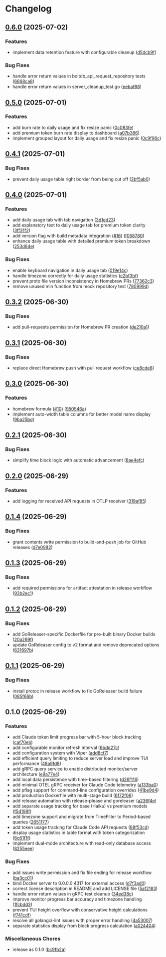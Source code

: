 # Changelog

## [0.6.0](https://github.com/elct9620/ccmon/compare/v0.5.0...v0.6.0) (2025-07-02)


### Features

* implement data retention feature with configurable cleanup ([d5dcb9f](https://github.com/elct9620/ccmon/commit/d5dcb9f8538729fe719804c135a58b20fc74343b))


### Bug Fixes

* handle error return values in boltdb_api_request_repository tests ([6668ca8](https://github.com/elct9620/ccmon/commit/6668ca8682bf810d7d7fb40707629d4e19a84a57))
* handle error return values in server_cleanup_test.go ([eebaf88](https://github.com/elct9620/ccmon/commit/eebaf88b8945e831255653b8cc6f5396cd0ac953))

## [0.5.0](https://github.com/elct9620/ccmon/compare/v0.4.1...v0.5.0) (2025-07-01)


### Features

* add burn rate to daily usage and fix resize panic ([0c083fe](https://github.com/elct9620/ccmon/commit/0c083fe97d753d4e365cda27bd76ad2635574237))
* add premium token burn rate display to dashboard ([a07b386](https://github.com/elct9620/ccmon/commit/a07b386e90c649f8b206f75ebbc09d947e3b4174))
* implement grouped layout for daily usage and fix resize panic ([0c9f96c](https://github.com/elct9620/ccmon/commit/0c9f96c2ad4d49654fc8a74eff2f8a6389beb7a8))

## [0.4.1](https://github.com/elct9620/ccmon/compare/v0.4.0...v0.4.1) (2025-07-01)


### Bug Fixes

* prevent daily usage table right border from being cut off ([2bf5ab0](https://github.com/elct9620/ccmon/commit/2bf5ab0c8aeb2affbc7e47111bd01b66b212c19b))

## [0.4.0](https://github.com/elct9620/ccmon/compare/v0.3.2...v0.4.0) (2025-07-01)


### Features

* add daily usage tab with tab navigation ([3d1ed23](https://github.com/elct9620/ccmon/commit/3d1ed23fae0ed2623f33b595a4b5a4e6cc80bb51))
* add explanatory text to daily usage tab for premium token clarity ([3ff31f2](https://github.com/elct9620/ccmon/commit/3ff31f24ba60d2e615f70e690c50e4ce0fb674df))
* add version flag with build metadata integration ([#16](https://github.com/elct9620/ccmon/issues/16)) ([f058780](https://github.com/elct9620/ccmon/commit/f058780dba8febbc352da96a8ca5d463774fe29d))
* enhance daily usage table with detailed premium token breakdown ([253d64e](https://github.com/elct9620/ccmon/commit/253d64eaa2dfef4590e12a87432107ff7819d84a))


### Bug Fixes

* enable keyboard navigation in daily usage tab ([019e14c](https://github.com/elct9620/ccmon/commit/019e14c89dc8e347b837c8af870617cd38edccdc))
* handle timezone correctly for daily usage statistics ([c2bf3bf](https://github.com/elct9620/ccmon/commit/c2bf3bfc085471a27ff22542d4015ad0031a6190))
* prevent proto file version inconsistency in Homebrew PRs ([77362c3](https://github.com/elct9620/ccmon/commit/77362c37181aded50407c5122c73cf742e5ae0f6))
* remove unused min function from mock repository test ([780999d](https://github.com/elct9620/ccmon/commit/780999dbe50c8b7d15a7f1c10e68a7b8cd2396c3))

## [0.3.2](https://github.com/elct9620/ccmon/compare/v0.3.1...v0.3.2) (2025-06-30)


### Bug Fixes

* add pull-requests permission for Homebrew PR creation ([de210a1](https://github.com/elct9620/ccmon/commit/de210a151e3d9eea14eb11e2e50a885a033ce6e0))

## [0.3.1](https://github.com/elct9620/ccmon/compare/v0.3.0...v0.3.1) (2025-06-30)


### Bug Fixes

* replace direct Homebrew push with pull request workflow ([ce8cde8](https://github.com/elct9620/ccmon/commit/ce8cde82e6cd8b2847b947061955c240be361544))

## [0.3.0](https://github.com/elct9620/ccmon/compare/v0.2.1...v0.3.0) (2025-06-30)


### Features

* homebrew formula ([#10](https://github.com/elct9620/ccmon/issues/10)) ([950546a](https://github.com/elct9620/ccmon/commit/950546af66e8665710d4f10703bb3dae57e0ab13))
* implement auto-width table columns for better model name display ([9ba25bd](https://github.com/elct9620/ccmon/commit/9ba25bdb974017505f95d92ff53df97aba1945d1))

## [0.2.1](https://github.com/elct9620/ccmon/compare/v0.2.0...v0.2.1) (2025-06-30)


### Bug Fixes

* simplify time block logic with automatic advancement ([8ae4efc](https://github.com/elct9620/ccmon/commit/8ae4efcebce9b9fa19f846d7e2f2521e5443c1f1))

## [0.2.0](https://github.com/elct9620/ccmon/compare/v0.1.4...v0.2.0) (2025-06-29)


### Features

* add logging for received API requests in OTLP receiver ([319af85](https://github.com/elct9620/ccmon/commit/319af85174df7959158dba4581d97cf440174b73))

## [0.1.4](https://github.com/elct9620/ccmon/compare/v0.1.3...v0.1.4) (2025-06-29)


### Bug Fixes

* grant contents write permission to build-and-push job for GitHub releases ([d7e0982](https://github.com/elct9620/ccmon/commit/d7e0982e63be3713fc6be8d9ca6815366e0111fe))

## [0.1.3](https://github.com/elct9620/ccmon/compare/v0.1.2...v0.1.3) (2025-06-29)


### Bug Fixes

* add required permissions for artifact attestation in release workflow ([93b2ec1](https://github.com/elct9620/ccmon/commit/93b2ec19bff806139e24581d6768dc2e83ba4104))

## [0.1.2](https://github.com/elct9620/ccmon/compare/v0.1.1...v0.1.2) (2025-06-29)


### Bug Fixes

* add GoReleaser-specific Dockerfile for pre-built binary Docker builds ([20a269f](https://github.com/elct9620/ccmon/commit/20a269f9cfcdbb8aed2af8554fed420b73480a56))
* update GoReleaser config to v2 format and remove deprecated options ([631697b](https://github.com/elct9620/ccmon/commit/631697b644f2fec5bca013b886f20339fff35016))

## [0.1.1](https://github.com/elct9620/ccmon/compare/v0.1.0...v0.1.1) (2025-06-29)


### Bug Fixes

* install protoc in release workflow to fix GoReleaser build failure ([085f66b](https://github.com/elct9620/ccmon/commit/085f66b146356b39ce74c3cb29eaf5b05ad9e67d))

## 0.1.0 (2025-06-29)


### Features

* add Claude token limit progress bar with 5-hour block tracking ([caf70eb](https://github.com/elct9620/ccmon/commit/caf70eb190d6714ea5e5f4e49d75093f7b591d4e))
* add configurable monitor refresh interval ([6bdd27c](https://github.com/elct9620/ccmon/commit/6bdd27ccb2dcf20f9e365f462afdf05ec898825f))
* add configuration system with Viper ([add8cf7](https://github.com/elct9620/ccmon/commit/add8cf73c5a94a778f5e330479fe1e6f230570d8))
* add efficient query limiting to reduce server load and improve TUI performance ([48a9fd8](https://github.com/elct9620/ccmon/commit/48a9fd879a13e6fc6a114c9eda8f951f1174676e))
* add gRPC query service to enable distributed monitor/server architecture ([e9a77e4](https://github.com/elct9620/ccmon/commit/e9a77e42d0ec0986f727859b97dadd6517f4841d))
* add local data persistence with time-based filtering ([d26f116](https://github.com/elct9620/ccmon/commit/d26f116fda2b2f1a86814cce84cb403b1a003ce0))
* add minimal OTEL gRPC receiver for Claude Code telemetry ([a133ba0](https://github.com/elct9620/ccmon/commit/a133ba052062bf0b9b8e0beb857dd86b00dea4ff))
* add pflag support for command-line configuration overrides ([41be9d4](https://github.com/elct9620/ccmon/commit/41be9d44a3b414364d7d21958ea95b5a8f4ba04b))
* add production Dockerfile with multi-stage build ([6f72f06](https://github.com/elct9620/ccmon/commit/6f72f06b89d474e045ec2d6f522517fff05217ef))
* add release automation with release-please and goreleaser ([a236f4e](https://github.com/elct9620/ccmon/commit/a236f4e27d44a9c30bbbf2b29ca2665f7e73326a))
* add separate usage tracking for base (Haiku) vs premium models ([f5d198f](https://github.com/elct9620/ccmon/commit/f5d198ff19d78e2f83fee8f85d6eba7ddb9bf4c5))
* add timezone support and migrate from TimeFilter to Period-based queries ([2651177](https://github.com/elct9620/ccmon/commit/265117789ded83eb8da6d749637044c8548d21fb))
* add token usage tracking for Claude Code API requests ([88f53cd](https://github.com/elct9620/ccmon/commit/88f53cd1b2557530bbf7de0b61c3fd2eab9dd79f))
* display usage statistics in table format with token categorization ([6c61f1f](https://github.com/elct9620/ccmon/commit/6c61f1f96e57934d0d5fab6425c38276a6640a70))
* implement dual-mode architecture with read-only database access ([8255eee](https://github.com/elct9620/ccmon/commit/8255eee2ffac7928723fc99ead3beb17d1a27db2))


### Bug Fixes

* add issues write permission and fix file ending for release workflow ([ba3cc01](https://github.com/elct9620/ccmon/commit/ba3cc01d740ee3cdc1c33900d79116e2b627f9a6))
* bind Docker server to 0.0.0.0:4317 for external access ([d7f3ad0](https://github.com/elct9620/ccmon/commit/d7f3ad02c4f4eaf1daa7307e7ff5f68d84fecb3f))
* correct license description in README and add LICENSE file ([5af2183](https://github.com/elct9620/ccmon/commit/5af2183462bdff6f4da130ea86c365593549a6d9))
* handle error return values in gRPC test cleanup ([34ed38c](https://github.com/elct9620/ccmon/commit/34ed38ca714c8e9a985d893cdc2fbfbc30729d78))
* improve monitor progress bar accuracy and timezone handling ([1fcbdd3](https://github.com/elct9620/ccmon/commit/1fcbdd3f348393f5bdf6070b017fc3e2d3ae7e27))
* prevent TUI height overflow with conservative height calculations ([f741cdf](https://github.com/elct9620/ccmon/commit/f741cdf6817004907a38f28594ed70b8259e4067))
* resolve all golangci-lint issues with proper error handling ([4a53007](https://github.com/elct9620/ccmon/commit/4a530072ca9a87323d6376584e466cb08acf0ccd))
* separate statistics display from block progress calculation ([a024404](https://github.com/elct9620/ccmon/commit/a0244049d39ed417df457de24f63fa5ebb126aad))


### Miscellaneous Chores

* release as 0.1.0 ([bc9fb2a](https://github.com/elct9620/ccmon/commit/bc9fb2a82b49261799288c093dbe35ca6133b0b0))
